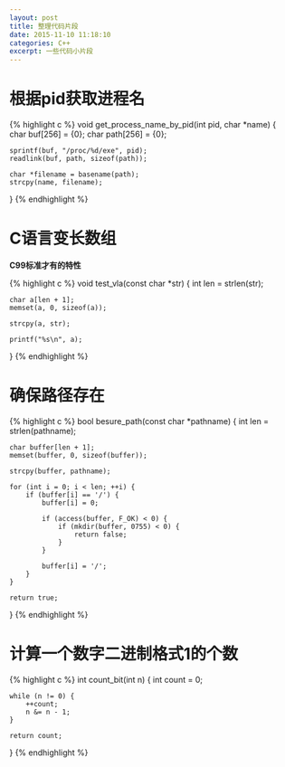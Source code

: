 ```yaml
---
layout: post
title: 整理代码片段
date: 2015-11-10 11:18:10
categories: C++
excerpt: 一些代码小片段
---
```


# 根据pid获取进程名

{% highlight c %}
void get_process_name_by_pid(int pid, char *name)
{
    char buf[256] = {0};
    char path[256] = {0};

    sprintf(buf, "/proc/%d/exe", pid);
    readlink(buf, path, sizeof(path));

    char *filename = basename(path);
    strcpy(name, filename);
}
{% endhighlight %}

# C语言变长数组

**C99标准才有的特性**

{% highlight c %}
void test_vla(const char *str)
{
    int len = strlen(str);

    char a[len + 1];
    memset(a, 0, sizeof(a));

    strcpy(a, str);

    printf("%s\n", a);
}
{% endhighlight %}

# 确保路径存在

{% highlight c %}
bool besure_path(const char *pathname) {
    int len = strlen(pathname);

    char buffer[len + 1];
    memset(buffer, 0, sizeof(buffer));

    strcpy(buffer, pathname);

    for (int i = 0; i < len; ++i) {
        if (buffer[i] == '/') {
            buffer[i] = 0;

            if (access(buffer, F_OK) < 0) {
                if (mkdir(buffer, 0755) < 0) {
                    return false;
                }
            }

            buffer[i] = '/';
        }
    }

    return true;
}
{% endhighlight %}

# 计算一个数字二进制格式1的个数

{% highlight c %}
int count_bit(int n) {
    int count = 0;

    while (n != 0) {
        ++count;
        n &= n - 1;
    }

    return count;
}
{% endhighlight %}


